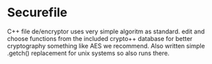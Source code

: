 Securefile 
==============

C++ file de/encryptor uses very simple algoritm as standard. edit and choose functions from the included crypto++ database for better cryptography something like AES we recommend. Also written simple .getch() replacement for unix systems so also runs there. 
